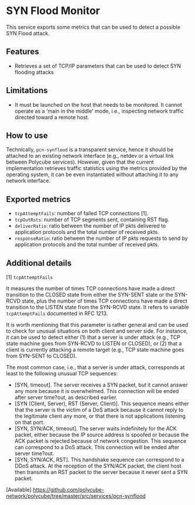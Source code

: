 SYN Flood Monitor
=================

This service exports some metrics that can be used to detect a possible SYN Flood attack.


Features
--------
- Retrieves a set of TCP/IP parameters that can be used to detect SYN flooding attacks


Limitations
-----------
- It must be launched on the host that needs to be monitored. It cannot operate as a 'main in the middle' mode, i.e., inspecting network traffic directed toward a remote host.


How to use
----------
Technically, ``pcn-synflood`` is a transparent service, hence it should be attached to an existing network interface (e.g., netdev or a virtual link between Polycube services).
However, given that the current implementation retrieves traffic statistics using the metrics provided by the operating system, it can be even instantiated without attaching it to any network interface.


Exported metrics
----------------
- ``tcpAttemptFails``: number of failed TCP connections [1].
- ``tcpOutRsts``: number of TCP segments sent, containing RST flag.
- ``deliverRatio``: ratio between the number of IP pkts delivered to application protocols and the total number of received pkts.
- ``responseRatio``: ratio between the number of IP pkts requests to send by application protocols and the total number of received pkts.


Additional details
------------------

[1] ``tcpAttemptFails``

It measures the number of times TCP connections have made a direct transition to the CLOSED state from either the SYN-SENT state or the SYN-RCVD state, plus the number of times TCP connections have made a direct transition to the LISTEN state from the SYN-RCVD state. It refers to variable ``tcpAttemptFails`` documented in RFC 1213.

It is worth mentioning that this parameter is rather general and can be used to check for unusual situations on both client and server side. For instance, it can be used to detect either (1) that a server is under attack (e.g., TCP state machine goes from SYN-RCVD to LISTEN or CLOSED), or (2) that a client is currently attacking a remote target (e.g., TCP state machine goes from SYN-SENT to CLOSED).

The most common case, i.e., that a server is under attack, corresponds at least to the following unusual TCP sequences:
 - [SYN, timeout]. The server receives a SYN packet, but it cannot answer any more because it is overwhelmed. This connection will be ended after server time?out, as described earlier.
 - [SYN (Client, Server), RST (Server, Client)]. This sequence means either that the server is the victim of a DoS attack because it cannot reply to the legitimate client any more, or that there is not applications listening on that port.
 - [SYN, SYN/ACK, timeout]. The server waits indefinitely for the ACK packet, either because the IP source address is spoofed or because the ACK packet is rejected because of network congestion. This sequence can correspond to a DoS attack. This connection will be ended after server time?out.
 - [SYN, SYN/ACK, RST]. This handshake sequence can correspond to a DDoS attack. At the reception of the SYN/ACK packet, the client host then transmits an RST packet to the server because it never sent a SYN packet.

 [Available] https://github.com/polycube-network/polycube/tree/master/src/services/pcn-synflood